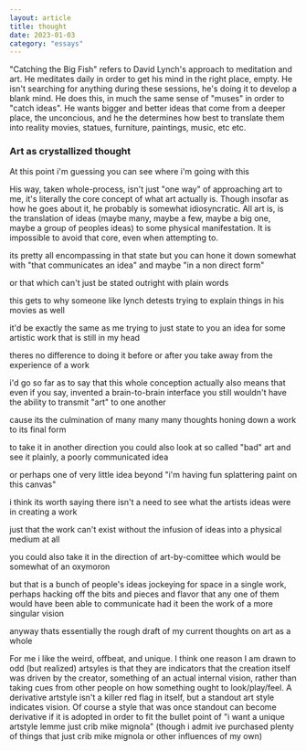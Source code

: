```yaml
---
layout: article
title: thought
date: 2023-01-03
category: "essays"
---
```


"Catching the Big Fish" refers to David Lynch's approach to meditation and art. He meditates daily in order to get his mind in the right place, empty. He isn't searching for anything during these sessions, he's doing it to develop a blank mind. He does this, in much the same sense of "muses" in order to "catch ideas". He wants bigger and better ideas that come from a deeper place, the unconcious, and he the determines how best to translate them into reality movies, statues, furniture, paintings, music, etc etc.
<!-- excerpt -->

### Art as crystallized thought

At this point i'm guessing you can see where i'm going with this

His way, taken whole-process, isn't just "one way" of approaching art to me, it's literally the core concept of what art actually is. Though insofar as how he goes about it, he probably is somewhat idiosyncratic. All art is, is the translation of ideas (maybe many, maybe a few, maybe a big one, maybe a group of peoples ideas) to some physical manifestation. It is impossible to avoid that core, even when attempting to.

its pretty all encompassing in that state but you can hone it down somewhat with "that communicates an idea" and maybe "in a non direct form"

or that which can't just be stated outright with plain words

this gets to why someone like lynch detests trying to explain things in his movies as well

it'd be exactly the same as me trying to just state to you an idea for some artistic work that is still in my head

theres no difference to doing it before or after you take away from the experience of a work

i'd go so far as to say that this whole conception actually also means that even if you say, invented a brain-to-brain interface you still wouldn't have the ability to transmit "art" to one another

cause its the culmination of many many many thoughts honing down a work to its final form

to take it in another direction you could also look at so called "bad" art and see it plainly, a poorly communicated idea

or perhaps one of very little idea beyond "i'm having fun splattering paint on this canvas"

i think its worth saying there isn't a need to see what the artists ideas were in creating a work

just that the work can't exist without the infusion of ideas into a physical medium at all

you could also take it in the direction of art-by-comittee which would be somewhat of an oxymoron

but that is a bunch of people's ideas jockeying for space in a single work, perhaps hacking off the bits and pieces and flavor that any one of them would have been able to communicate had it been the work of a more singular vision

anyway thats essentially the rough draft of my current thoughts on art as a whole

For me i like the weird, offbeat, and unique. I think one reason I am drawn to odd (but realized) artsyles is that they are indicators that the creation itself was driven by the creator, something of an actual internal vision, rather than taking cues from other people on how something ought to look/play/feel. A derivative artstyle isn't a killer red flag in itself, but a standout art style indicates vision. Of course a style that was once standout can become derivative if it is adopted in order to fit the bullet point of "i want a unique artstyle lemme just crib mike mignola" (though i admit ive purchased plenty of things that just crib mike mignola or other influences of my own)
